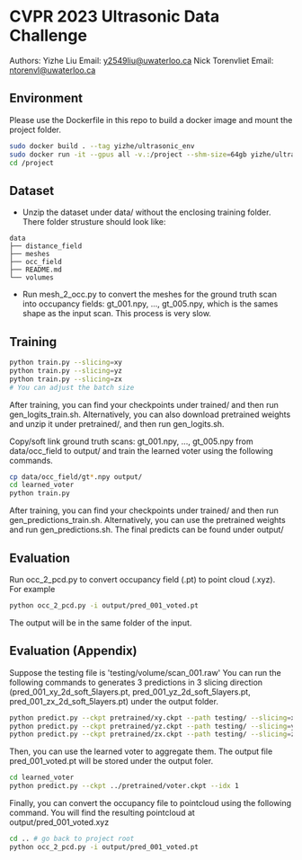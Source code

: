 # CVPR 2023 Ultrasonic Data Challenge
Authors:
Yizhe Liu Email: y2549liu@uwaterloo.ca
Nick Torenvliet Email: ntorenvl@uwaterloo.ca

## Environment
Please use the Dockerfile in this repo to build a docker image and mount the project folder. 
```bash
sudo docker build . --tag yizhe/ultrasonic_env
sudo docker run -it --gpus all -v.:/project --shm-size=64gb yizhe/ultrasonic_env
cd /project
```

## Dataset
- Unzip the dataset under data/ without the enclosing training folder. There folder strusture should look like: 
```
data
├── distance_field
├── meshes
├── occ_field
├── README.md
└── volumes
```

- Run mesh_2_occ.py to convert the meshes for the ground truth scan into occupancy fields: gt_001.npy, ..., gt_005.npy, which is the sames shape as the input scan. This process is very slow. 


## Training
```bash
python train.py --slicing=xy
python train.py --slicing=yz
python train.py --slicing=zx
# You can adjust the batch size
```
After training, you can find your checkpoints under trained/ and then run gen_logits_train.sh. 
Alternatively, you can also download pretrained weights and unzip it under pretrained/, and then run gen_logits.sh.

Copy/soft link ground truth scans: gt_001.npy, ..., gt_005.npy from data/occ_field to output/ and train the learned voter using the following commands. 

```bash
cp data/occ_field/gt*.npy output/
cd learned_voter
python train.py
```
After training, you can find your checkpoints under trained/ and then run gen_predictions_train.sh. 
Alternatively, you can use the pretrained weights and run gen_predictions.sh.
The final predicts can be found under output/



## Evaluation 
Run occ_2_pcd.py to convert occupancy field (.pt) to point cloud (.xyz).  
For example
```bash
python occ_2_pcd.py -i output/pred_001_voted.pt
```
The output will be in the same folder of the input.  


## Evaluation (Appendix)
Suppose the testing file is 'testing/volume/scan_001.raw'
You can run the following commands to generates 3 predictions in 3 slicing direction (pred_001_xy_2d_soft_5layers.pt, pred_001_yz_2d_soft_5layers.pt, pred_001_zx_2d_soft_5layers.pt) under the output folder. 

```bash
python predict.py --ckpt pretrained/xy.ckpt --path testing/ --slicing=xy --idx 1 --label=soft
python predict.py --ckpt pretrained/yz.ckpt --path testing/ --slicing=yz --idx 1 --label=soft
python predict.py --ckpt pretrained/zx.ckpt --path testing/ --slicing=zx --idx 1 --label=soft
```

Then, you can use the learned voter to aggregate them. The output file pred_001_voted.pt will be stored under the output foler.
```bash
cd learned_voter
python predict.py --ckpt ../pretrained/voter.ckpt --idx 1
```

Finally, you can convert the occupancy file to pointcloud using the following command. 
You will find the resulting pointcloud at output/pred_001_voted.xyz

```bash
cd .. # go back to project root
python occ_2_pcd.py -i output/pred_001_voted.pt
```
